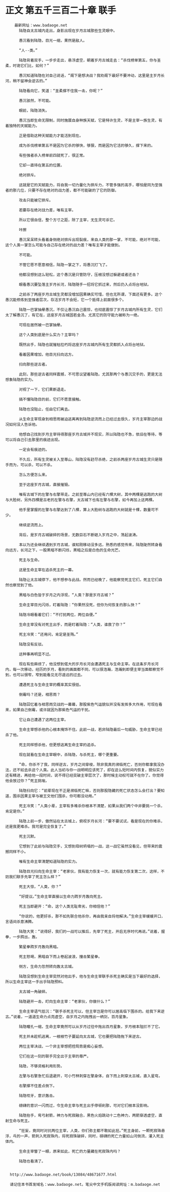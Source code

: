 # 正文 第五千三百二十章 联手
        最新网址：www.badaoge.net
          陆隐自太古城内走出，身影出现在岁月古城那些生灵眼中。
      
          愚沉看到陆隐，目光一缩，果然是敌人。
      
          “人--类。”
      
          陆隐背着双手，一步步走出，悬浮虚空，朝着岁月古城走去：“杀伐榜单第五，你与圣柔，时诡它们比，如何？”
      
          愚沉知道陆隐在对自己说话，“阁下是想决战？我劝阁下最好不要冲动，这里是主岁月长河，稍不留神会逆古的。”
      
          陆隐看向它，笑道：“圣柔撑不住我一击，你呢？”
      
          愚沉骇然，不可能。
      
          眼前，陆隐消失。
      
          愚沉当即生命无限制，同时施展自身种族天赋，它是特许生灵，不是主宰一族生灵，有着独特的天赋能力。
      
          正是借助这种天赋能力才能活到现在。
      
          成为杀伐榜单第五不是因为它杀的够快，够狠，而是因为它活的够久，撑下来的。
      
          有些强者杀入榜单前四就死了，很正常。
      
          它却一直待在第五的位置。
      
          绝对排斥。
      
          这就是它的天赋能力，将自我一切力量化为排斥力，不管多强的高手，哪怕是同为至强者的那几位，只要不存在绝对的战力差，都不可能破的了它的防御。
      
          攻击只能被它排斥。
      
          若要存在绝对战力差，唯有主宰。
      
          所以它很自信，整个方寸之距，除了主宰，无生灵可杀它。
      
          咔擦
      
          愚沉呆呆转头看着身侧绝对排斥出现裂痕，来自人类的那一掌，不可能，绝对不可能，这个人类一掌怎么可能与自己存在绝对的战力差？唯有主宰才能做到。
      
          不可能。
      
          不管它愿不愿意相信，陆隐一掌之下，将愚沉打飞了。
      
          他都没想到这么轻松，这个愚沉是只管防守，压根没想过躲避或者还击？
      
          眼看愚沉要坠落主岁月长河，陆隐随手一招将它抓过来，然后仍入点将台地狱。
      
          之前杀了两座岁月古城生灵都没增加因果确实可惜，但也无所谓，下面还有更多。这个愚沉能修炼到至强者层次，存活岁月不会短，它一个抵得上前面很多个。
      
          陆隐一巴掌抽晕愚沉，不仅让愚沉自己震惊，也彻底震惊了岁月古城内所有生灵，它们太了解愚沉了，有它在，这座岁月古城固若金汤。尤其它的防守能力被称为一绝。
      
          可现在居然被一巴掌抽晕。
      
          这个人类到底是什么实力？主宰吗？
      
          既然出手，陆隐也就摧枯拉朽将这座岁月古城内所有生灵都抓入点将台地狱。
      
          看着因果增加，他目光扫向远方。
      
          扫向那些逆古者。
      
          此刻，那些逆古者同样震撼，不可思议望着陆隐。尤其那两个与愚沉交手的，更是无法想象陆隐的实力。
      
          对视了一下，它们果断退走。
      
          搞不懂陆隐目的前，它们不愿意接触。
      
          陆隐也没阻止，任由它们离去。
      
          从生命主宰现身到相思雨被迫逃离再到陆隐逆流而上已经过去很久，岁月主宰那边的战况如何没人告诉他。
      
          他想自己找到岁月主宰待得那座岁月古城并不现实，所以陆隐也不急，依旧在等待，等可以将自己引去那里的痕迹出现。
      
          一定会有痕迹的。
      
          不久后，所有生灵被关入至尊山，陆隐没有赶尽杀绝，之前杀两座岁月古城生灵只是随手而为，可以杀，可以不杀。
      
          怎么方便怎么来。
      
          至于这座岁月古城，直接摧毁。
      
          唯有古城下的左擎与右擎带走。之前至尊山内已经有六棵大树，其中两棵是逃跑的大树与大脸树，另外四棵是古老的左擎与右擎，太古城下也有左擎与右擎，如今再加上这两棵。
      
          他手里掌握的左擎与右擎达到了八棵，算上大脸树与逃跑的大树就是十棵，数量可不少。
      
          继续逆流而上。
      
          背后，是岁月古城破碎的场景，无数巨石不断砸入岁月之中，荡起波涛。
      
          本以为还会继续遇到岁月古城，谁知刚移动没多远，熟悉的感觉传来，陆隐陡然转身看向远方，长河之下，一股黑暗不断闪烁，黑暗之后是白色的生命光芒。
      
          死主与生命。
      
          这是生命主宰在追杀死主的一幕。
      
          陆隐让太古城停下，他不想参与此战。然而已经晚了，他能察觉死主它们，死主它们自然也察觉到了他。
      
          黑暗与白色皆于岁月之内浮现，“人类？那是岁月古城？”
      
          生命主宰目光闪烁，盯着陆隐：“你果然没死，但你为何恢复的那么快？”
      
          陆隐冷眼看着它们：“不打扰两位，两位自便。”
      
          生命主宰没有对死主出手，而是盯着陆隐：“人类，谁救了你？”
      
          死主冷笑：“还用问，肯定是圣殇。”
      
          陆隐没有反驳。
      
          这种事再明显不过。
      
          现在有些麻烦了，他没想到偌大的岁月长河会遭遇死主与生命主宰。在这条岁月长河内，每一次移动，经历的岁月，看到的画面都不同，可以很浩瀚，浩瀚到即便主宰当面都察觉不到，也可以很窄，窄到能看见无尽遥远的过去。
      
          遭遇死主与生命主宰的概率其实很低。
      
          倒霉吗？还是，相思雨？
      
          陆隐回忆着与相思雨交战的一幕幕，那股紫色气运貌似并没有发挥多大作用，可现在看来，如果自己倒霉，或许就因为那紫色气运的干扰。
      
          它让自己遭遇了这两位主宰。
      
          生命主宰想杀他的心根本掩饰不住。此前一战，若非陆隐最后一句威胁，生命主宰已经杀了他。
      
          死主同样想杀他，但更想逃离生命主宰的追杀。
      
          现在就看在生命主宰眼中，杀陆隐，与杀死主，哪个更重要。
      
          “命，你杀不了我，同样逆古，岁月之间穿梭，除非我真的濒临死亡，否则你都拿我没办法，还不如去杀这个人类。此人当初与你一战明明应该死了，却在这么短时间内恢复，貌似实力还有精进，再给他一段时间，说不得已经突破主宰层次了，那时候主动权可就不在你了。你觉得他会放过你？”死主挑唆。
      
          陆隐扫向它：“前辈现在不正是濒临死亡嘛，否则那股隐藏的死亡状态怎么会打出？要知道，围杀因果主宰与被王文他们围杀，你可都没动用。”
      
          死主冷笑：“人类小辈，主宰有多难杀你根本不清楚，如果从我们两个中非要挑一个杀，肯定是你。”
      
          陆隐上前一步，傲然站在太古城上，俯视岁月长河：“要不要试试，看是现在的你难杀，还是我更难杀。我可是完全恢复了。”
      
          死主沉默。
      
          它想到了此前与陆隐交手，又想到母树坍塌的一战，这一战它虽然没看见，但带来的震撼同样不小。
      
          唯有生命主宰清楚知道陆隐的实力。
      
          陆隐目光扫向生命主宰：“老家伙，我有能力恢复一次，就有能力恢复第二次，这样，不妨我们联手先宰了死主怎么样？”
      
          死主大惊，“人类，你？”
      
          “好提议。”生命主宰直接以生命力跨岁月轰向死主。
      
          死主当即避开：“命，这个人类无耻卑劣，你相信他？”
      
          “你说的，他更好杀，那不如先联合他杀你，再由我亲自将他解决。”生命主宰缓缓开口，言语间杀意沸腾。
      
          陆隐大笑：“说得好，我们的一战可以推后，先宰了死主，开启无序时代再说。”说着，握拳，一步跨出，轰。
      
          繁星拳跨岁月轰向黑暗。
      
          死主怒喝，黑暗自下而上卷起波浪，撞击繁星拳。
      
          侧方，生命力忽然转向轰太古城。
      
          陆隐没想到生命主宰突然对他出手，他与生命主宰联手杀死主确实是当下最好的选择，所以生命主宰这一手出乎陆隐预料。
      
          太古城一角破碎。
      
          陆隐避开一击，盯向生命主宰：“老家伙，你做什么？”
      
          生命主宰语气低沉：“联手杀死主可以，但主宰岂是你可以居高临下围杀的。给我下来逆古。”说着，一道道生命力点亮虚空，自岁月之内拖拽出一柄剑，百月星象。
      
          陆隐瞳孔一缩，生命主宰竟然可以从岁月过往中拖出百月星象，岁月根本阻拦不了它。
      
          死主并未趁机逃离，一根根竹子蔓延向太古城，它也要把陆隐拖下来逆古。
      
          两位主宰决战，一个非主宰想把控局势是痴心妄想。
      
          它们在这一刻的联手完全出于主宰的尊严。
      
          陆隐，不够资格利用形势。
      
          左擎与右擎急忙后退避开，可小竹林刺穿左擎身体，自下而上刺穿太古城，直入星穹。
      
          右擎撑不住差点倒下。
      
          陆隐咬牙，意识轰击。
      
          磅礴的意识一闪而过，令生命主宰与死主出手停顿刹那，可对它们根本没影响。
      
          陆隐抬手，弯弓射箭，神力与死寂融合，黑色火焰跳动十二色神力，两箭穿透虚空，直射生命与死主。
      
          “狂妄，竟同时对抗两位主宰，人类，你们弥主都不敢如此狂。”死主身前，一颗死寂珠悬浮，乓的一声，箭刺入死寂珠内，将死寂珠破碎，同时，磅礴的死亡力量如山河倒流，灌入死主体内。
      
          生命主宰瞥了一眼，原来如此，死亡的力量藏在死寂珠内吗？
      
          陆隐也看清了。
      
      
      http://www.badaoge.net/book/13084/48671677.html
      
      请记住本书首发域名：www.badaoge.net。笔尖中文手机版阅读网址：m.badaoge.net